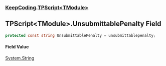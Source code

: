 ### [KeepCoding](KeepCoding.md 'KeepCoding').[TPScript&lt;TModule&gt;](KeepCoding_TPScript_TModule_.md 'KeepCoding.TPScript&lt;TModule&gt;')
## TPScript&lt;TModule&gt;.UnsubmittablePenalty Field
```csharp
protected const string UnsubmittablePenalty = unsubmittablepenalty;
```
#### Field Value
[System.String](https://docs.microsoft.com/en-us/dotnet/api/System.String 'System.String')
